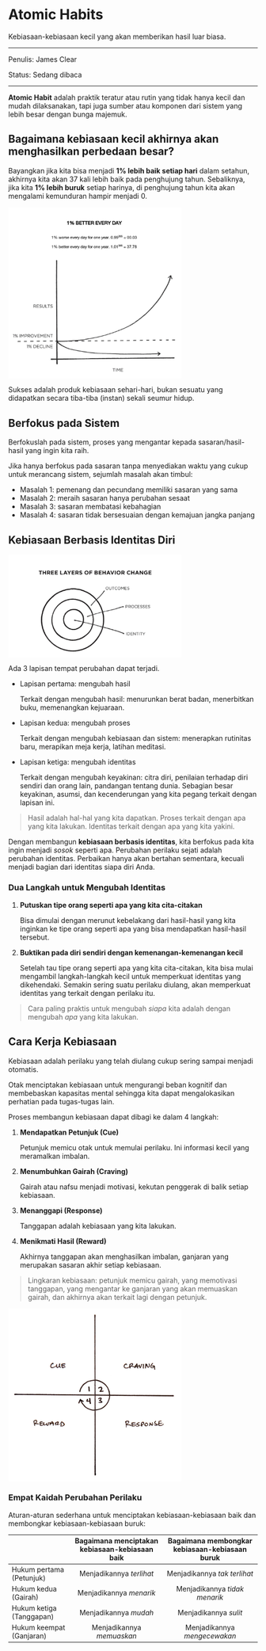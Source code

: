 # Atomic Habits

Kebiasaan-kebiasaan kecil yang akan memberikan hasil luar biasa.

---

Penulis: James Clear

Status: Sedang dibaca

---

**Atomic Habit** adalah praktik teratur atau rutin yang tidak hanya kecil dan mudah dilaksanakan, tapi juga sumber atau komponen dari sistem yang lebih besar dengan bunga majemuk.

## Bagaimana kebiasaan kecil akhirnya akan menghasilkan perbedaan besar?

Bayangkan jika kita bisa menjadi **1% lebih baik setiap hari** dalam setahun, akhirnya kita akan 37 kali lebih baik pada penghujung tahun. Sebaliknya, jika kita **1% lebih buruk** setiap harinya, di penghujung tahun kita akan mengalami kemunduran hampir menjadi 0.

<img src="./assets/1-percent-better-everyday.png" alt="1% Better Everyday" width="350" align="center"/>

Sukses adalah produk kebiasaan sehari-hari, bukan sesuatu yang didapatkan secara tiba-tiba (instan) sekali seumur hidup.

## Berfokus pada Sistem

Berfokuslah pada sistem, proses yang mengantar kepada sasaran/hasil-hasil yang ingin kita raih.

Jika hanya berfokus pada sasaran tanpa menyediakan waktu yang cukup untuk merancang sistem, sejumlah masalah akan timbul:

- Masalah 1: pemenang dan pecundang memiliki sasaran yang sama
- Masalah 2: meraih sasaran hanya perubahan sesaat
- Masalah 3: sasaran membatasi kebahagian
- Masalah 4: sasaran tidak bersesuaian dengan kemajuan jangka panjang

## Kebiasaan Berbasis Identitas Diri

<img src="./assets/three-layers-of-behavior-change.png" alt="Three Layers of Behavior Change" width="350" align="center"/>

Ada 3 lapisan tempat perubahan dapat terjadi.

- Lapisan pertama: mengubah hasil

  Terkait dengan mengubah hasil: menurunkan berat badan, menerbitkan buku, memenangkan kejuaraan.

* Lapisan kedua: mengubah proses

  Terkait dengan mengubah kebiasaan dan sistem: menerapkan rutinitas baru, merapikan meja kerja, latihan meditasi.

- Lapisan ketiga: mengubah identitas

  Terkait dengan mengubah keyakinan: citra diri, penilaian terhadap diri sendiri dan orang lain, pandangan tentang dunia. Sebagian besar keyakinan, asumsi, dan kecenderungan yang kita pegang terkait dengan lapisan ini.

> Hasil adalah hal-hal yang kita dapatkan. Proses terkait dengan apa yang kita lakukan. Identitas terkait dengan apa yang kita yakini.

Dengan membangun **kebiasaan berbasis identitas**, kita berfokus pada kita ingin menjadi _sosok_ seperti apa. Perubahan perilaku sejati adalah perubahan identitas. Perbaikan hanya akan bertahan sementara, kecuali menjadi bagian dari identitas siapa diri Anda.

### Dua Langkah untuk Mengubah Identitas

1. **Putuskan tipe orang seperti apa yang kita cita-citakan**

   Bisa dimulai dengan merunut kebelakang dari hasil-hasil yang kita inginkan ke tipe orang seperti apa yang bisa mendapatkan hasil-hasil tersebut.

2. **Buktikan pada diri sendiri dengan kemenangan-kemenangan kecil**

   Setelah tau tipe orang seperti apa yang kita cita-citakan, kita bisa mulai mengambil langkah-langkah kecil untuk memperkuat identitas yang dikehendaki. Semakin sering suatu perilaku diulang, akan memperkuat identitas yang terkait dengan perilaku itu.

> Cara paling praktis untuk mengubah _siapa_ kita adalah dengan mengubah _apa_ yang kita lakukan.

## Cara Kerja Kebiasaan

Kebiasaan adalah perilaku yang telah diulang cukup sering sampai menjadi otomatis.

Otak menciptakan kebiasaan untuk mengurangi beban kognitif dan membebaskan kapasitas mental sehingga kita dapat mengalokasikan perhatian pada tugas-tugas lain.

Proses membangun kebiasaan dapat dibagi ke dalam 4 langkah:

1. **Mendapatkan Petunjuk (Cue)**

   Petunjuk memicu otak untuk memulai perilaku. Ini informasi kecil yang meramalkan imbalan.

2. **Menumbuhkan Gairah (Craving)**

   Gairah atau nafsu menjadi motivasi, kekutan penggerak di balik setiap kebiasaan.

3. **Menanggapi (Response)**

   Tanggapan adalah kebiasaan yang kita lakukan.

4. **Menikmati Hasil (Reward)**

   Akhirnya tanggapan akan menghasilkan imbalan, ganjaran yang merupakan sasaran akhir setiap kebiasaan.

> Lingkaran kebiasaan: petunjuk memicu gairah, yang memotivasi tanggapan, yang mengantar ke ganjaran yang akan memuaskan gairah, dan akhirnya akan terkait lagi dengan petunjuk.

<img src="./assets/the-circle-of-habits.png" alt="The Circle of Habits" width="350" align="center"/>

### Empat Kaidah Perubahan Perilaku

Aturan-aturan sederhana untuk menciptakan kebiasaan-kebiasaan baik dan membongkar kebiasaan-kebiasaan buruk:

|                          | Bagaimana menciptakan kebiasaan-kebiasaan baik | Bagaimana membongkar kebiasaan-kebiasaan buruk |
| ------------------------ | :--------------------------------------------: | :--------------------------------------------: |
| Hukum pertama (Petunjuk) |            Menjadikannya _terlihat_            |          Menjadikannya _tak terlihat_          |
| Hukum kedua (Gairah)     |            Menjadikannya _menarik_             |         Menjadikannya _tidak menarik_          |
| Hukum ketiga (Tanggapan) |             Menjadikannya _mudah_              |             Menjadikannya _sulit_              |
| Hukum keempat (Ganjaran) |           Menjadikannya _memuaskan_            |          Menjadikannya _mengecewakan_          |
